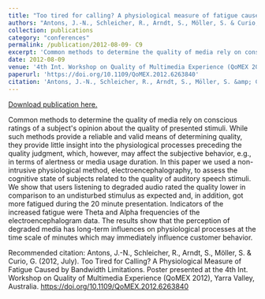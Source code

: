```yaml
---
title: "Too tired for calling? A physiological measure of fatigue caused by bandwidth limitations"
authors: "Antons, J.-N., Schleicher, R., Arndt, S., Möller, S. & Curio, G."
collection: publications
category: "conferences"
permalink: /publication/2012-08-09- C9
excerpt: 'Common methods to determine the quality of media rely on conscious ratings of a subject&apos;s opinion about the quality of presented stimuli. While such methods provide a reliable and valid means of determining quality, they provide little insight into the physiological processes preceding the quality judgment, which, however, may affect the subjective behavior, e.g., in terms of alertness or media usage duration. In this paper we used a non-intrusive physiological method, electroencephalography, to assess the cognitive state of subjects related to the quality of auditory speech stimuli. We show that users listening to degraded audio rated the quality lower in comparison to an undisturbed stimulus as expected and, in addition, got more fatigued during the 20 minute presentation. Indicators of the increased fatigue were Theta and Alpha frequencies of the electroencephalogram data. The results show that the perception of degraded media has long-term influences on physiological processes at the time scale of minutes which may immediately influence customer behavior.'
date: 2012-08-09
venue: '4th Int. Workshop on Quality of Multimedia Experience (QoMEX 2012)'
paperurl: 'https://doi.org/10.1109/QoMEX.2012.6263840'
citation: 'Antons, J.-N., Schleicher, R., Arndt, S., Möller, S. &amp; Curio, G. (2012, July). Too Tired for Calling? A Physiological Measure of Fatigue Caused by Bandwidth Limitations. Poster presented at the 4th Int.  Workshop on Quality of Multimedia Experience (QoMEX 2012), Yarra Valley, Australia. https://doi.org/10.1109/QoMEX.2012.6263840  '
---
```


<a href='https://doi.org/10.1109/QoMEX.2012.6263840'>Download publication here.</a>

Common methods to determine the quality of media rely on conscious ratings of a subject&apos;s opinion about the quality of presented stimuli. While such methods provide a reliable and valid means of determining quality, they provide little insight into the physiological processes preceding the quality judgment, which, however, may affect the subjective behavior, e.g., in terms of alertness or media usage duration. In this paper we used a non-intrusive physiological method, electroencephalography, to assess the cognitive state of subjects related to the quality of auditory speech stimuli. We show that users listening to degraded audio rated the quality lower in comparison to an undisturbed stimulus as expected and, in addition, got more fatigued during the 20 minute presentation. Indicators of the increased fatigue were Theta and Alpha frequencies of the electroencephalogram data. The results show that the perception of degraded media has long-term influences on physiological processes at the time scale of minutes which may immediately influence customer behavior.

Recommended citation: Antons, J.-N., Schleicher, R., Arndt, S., Möller, S. & Curio, G. (2012, July). Too Tired for Calling? A Physiological Measure of Fatigue Caused by Bandwidth Limitations. Poster presented at the 4th Int.  Workshop on Quality of Multimedia Experience (QoMEX 2012), Yarra Valley, Australia. https://doi.org/10.1109/QoMEX.2012.6263840  